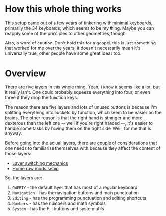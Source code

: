 # How this whole thing works

This setup came out of a few years of tinkering with minimal keyboards,
primarily the 34 keyboards; which seems to be my thing. Maybe you can reapply
some of the principles to other geometries, though.

Also, a word of caution. Don't hold this for a gospel, this is just something
that worked for me over the years, it doesn't necessarily mean it's universally
true, other people have some great ideas too.

# Overview

There are five layers in this whole thing. Yeah, I know it seems like a lot, but
it really isn't. One could probably squeeze everything into four, or even three
if they drop the function keys.

The reason there are five layers and lots of unused buttons is because I'm
splitting everything into buckets by function, which seem to be easier on the
brains. The other reason is that the right hand is stronger and more dexterous
than the left one -- well if you're right handed --, it's easier to handle some
tasks by having them on the right side. Well, for me that is anyway.

Before going into the actual layers, there are couple of considerations that one
needs to familiarise themselves with because they affect the content of those
layers:

- [Layer switching mechanics](./layer-switching.md)
- [Home row mods setup](./home-row-mods.md)

So, the layers are:

1. `QWERTY` - the default layer that has most of a regular keyboard
2. `Navigation` - has the navigation buttons and main punctuation
3. `Editing` - has the programming punctuation and editing shortcuts
4. `Numbers` - has the numbers and math symbols
5. `System` - has the F... buttons and system utils
